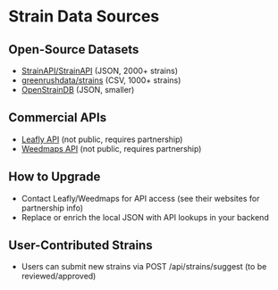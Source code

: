 # Strain Data Sources

## Open-Source Datasets
- [StrainAPI/StrainAPI](https://github.com/StrainAPI/StrainAPI) (JSON, 2000+ strains)
- [greenrushdata/strains](https://github.com/greenrushdata/strains) (CSV, 1000+ strains)
- [OpenStrainDB](https://github.com/OpenStrainDB/OpenStrainDB) (JSON, smaller)

## Commercial APIs
- [Leafly API](https://www.leafly.com/) (not public, requires partnership)
- [Weedmaps API](https://weedmaps.com/) (not public, requires partnership)

## How to Upgrade
- Contact Leafly/Weedmaps for API access (see their websites for partnership info)
- Replace or enrich the local JSON with API lookups in your backend

## User-Contributed Strains
- Users can submit new strains via POST /api/strains/suggest (to be reviewed/approved)
